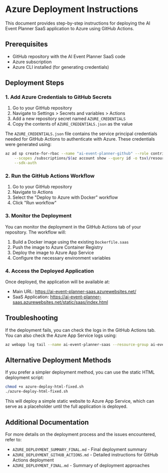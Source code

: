 # Azure Deployment Instructions

This document provides step-by-step instructions for deploying the AI Event Planner SaaS application to Azure using GitHub Actions.

## Prerequisites

- GitHub repository with the AI Event Planner SaaS code
- Azure subscription
- Azure CLI installed (for generating credentials)

## Deployment Steps

### 1. Add Azure Credentials to GitHub Secrets

1. Go to your GitHub repository
2. Navigate to Settings > Secrets and variables > Actions
3. Add a new repository secret named `AZURE_CREDENTIALS`
4. Copy the contents of `AZURE_CREDENTIALS.json` as the value

The `AZURE_CREDENTIALS.json` file contains the service principal credentials needed for GitHub Actions to authenticate with Azure. These credentials were generated using:

```bash
az ad sp create-for-rbac --name "ai-event-planner-github" --role contributor \
    --scopes /subscriptions/$(az account show --query id -o tsv)/resourceGroups/ai-event-planner-rg \
    --sdk-auth
```

### 2. Run the GitHub Actions Workflow

1. Go to your GitHub repository
2. Navigate to Actions
3. Select the "Deploy to Azure with Docker" workflow
4. Click "Run workflow"

### 3. Monitor the Deployment

You can monitor the deployment in the GitHub Actions tab of your repository. The workflow will:

1. Build a Docker image using the existing `Dockerfile.saas`
2. Push the image to Azure Container Registry
3. Deploy the image to Azure App Service
4. Configure the necessary environment variables

### 4. Access the Deployed Application

Once deployed, the application will be available at:

- Main URL: https://ai-event-planner-saas.azurewebsites.net/
- SaaS Application: https://ai-event-planner-saas.azurewebsites.net/static/saas/index.html

## Troubleshooting

If the deployment fails, you can check the logs in the GitHub Actions tab. You can also check the Azure App Service logs using:

```bash
az webapp log tail --name ai-event-planner-saas --resource-group ai-event-planner-rg
```

## Alternative Deployment Methods

If you prefer a simpler deployment method, you can use the static HTML deployment script:

```bash
chmod +x azure-deploy-html-fixed.sh
./azure-deploy-html-fixed.sh
```

This will deploy a simple static website to Azure App Service, which can serve as a placeholder until the full application is deployed.

## Additional Documentation

For more details on the deployment process and the issues encountered, refer to:

- `AZURE_DEPLOYMENT_SUMMARY_FINAL.md` - Final deployment summary
- `AZURE_DEPLOYMENT_GITHUB_ACTIONS.md` - Detailed instructions for GitHub Actions deployment
- `AZURE_DEPLOYMENT_FINAL.md` - Summary of deployment approaches
